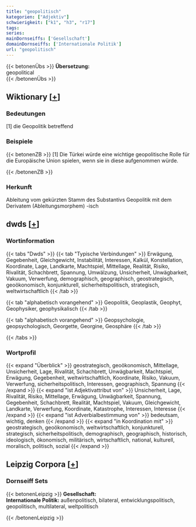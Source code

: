 ```yaml
---
title: "geopolitisch"
kategorien: ["Adjektiv"]
schwierigkeit: ["k1", "h3", "r17"]
tags:
series:
mainDornseiffs: ['Gesellschaft']
domainDornseiffs: ['Internationale Politik']
url: "geopolitisch"
---
```


{{< betonenÜbs >}}
**Übersetzung:**  
geopolitical  
{{< /betonenÜbs >}}

## Wiktionary [[+](https://de.wiktionary.org/wiki/geopolitisch)]

### Bedeutungen
[1] die Geopolitik betreffend  

### Beispiele
{{< betonenZB >}}
[1] Die Türkei würde eine wichtige geopolitische Rolle für die Europäische Union spielen, wenn sie in diese aufgenommen würde.  

{{< /betonenZB >}}
### Herkunft
Ableitung vom gekürzten Stamm des Substantivs Geopolitik mit dem Derivatem (Ableitungsmorphem) -isch  



## dwds [[+](https://www.dwds.de/wb/geopolitisch)]

### Wortinformation
{{< tabs "Dwds" >}}
{{< tab "Typische Verbindungen" >}}
Erwägung, Gegebenheit, Gleichgewicht, Instabilität, Interessen, Kalkül, Konstellation, Koordinate, Lage, Landkarte, Machtspiel, Mittellage, Realität, Risiko, Rivalität, Schachbrett, Spannung, Umwälzung, Unsicherheit, Unwägbarkeit, Vakuum, Verwerfung, demographisch, geographisch, geostrategisch, geoökonomisch, konjunkturell, sicherheitspolitisch, strategisch, weltwirtschaftlich
{{< /tab >}}

{{< tab "alphabetisch vorangehend" >}}
Geopolitik, Geoplastik, Geophyt, Geophysiker, geophysikalisch
{{< /tab >}}

{{< tab "alphabetisch vorangehend" >}}
Geopsychologie, geopsychologisch, Georgette, Georgine, Geosphäre
{{< /tab >}}

{{< /tabs >}}

### Wortprofil
{{< expand "Überblick" >}} geostrategisch, geoökonomisch, Mittellage, Unsicherheit, Lage, Rivalität, Schachbrett, Unwägbarkeit, Machtspiel, Erwägung, Gegebenheit, weltwirtschaftlich, Koordinate, Risiko, Vakuum, Verwerfung, sicherheitspolitisch, Interessen, geographisch, Spannung {{< /expand >}}
{{< expand "ist Adjektivattribut von" >}} Unsicherheit, Lage, Rivalität, Risiko, Mittellage, Erwägung, Unwägbarkeit, Spannung, Gegebenheit, Schachbrett, Realität, Machtspiel, Vakuum, Gleichgewicht, Landkarte, Verwerfung, Koordinate, Katastrophe, Interessen, Interesse {{< /expand >}}
{{< expand "ist Adverbialbestimmung von" >}} bedeutsam, wichtig, denken {{< /expand >}}
{{< expand "in Koordination mit" >}} geostrategisch, geoökonomisch, weltwirtschaftlich, konjunkturell, strategisch, sicherheitspolitisch, demographisch, geographisch, historisch, ideologisch, ökonomisch, militärisch, wirtschaftlich, national, kulturell, moralisch, politisch, sozial {{< /expand >}}

## Leipzig Corpora [[+](https://corpora.uni-leipzig.de/en/res?word=geopolitisch&corpusId=deu_newscrawl-public_2018)]

### Dornseiff Sets
{{< betonenLeipzig >}}
**Gesellschaft:**  
**Internationale Politik:** außenpolitisch, bilateral, entwicklungspolitisch, geopolitisch, multilateral, weltpolitisch  

{{< /betonenLeipzig >}}
